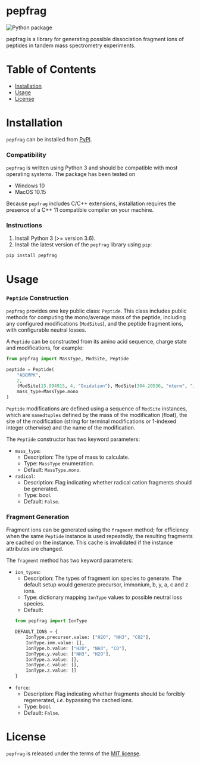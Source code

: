 # pepfrag

![Python package](https://github.com/ikcgroup/pepfrag/workflows/Python%20package/badge.svg)

pepfrag is a library for generating possible dissociation fragment ions of peptides
in tandem mass spectrometry experiments.

# Table of Contents

- [Installation](#installation)
- [Usage](#usage)
- [License](#license)

# Installation

`pepfrag` can be installed from [PyPI](https://pypi.org/project/pepfrag/).

### Compatibility

`pepfrag` is written using Python 3 and should be compatible with most 
operating systems. The package has been tested on
- Windows 10
- MacOS 10.15

Because `pepfrag` includes C/C++ extensions, installation requires the 
presence of a C++ 11 compatible compiler on your machine.

### Instructions

1. Install Python 3 (>= version 3.6).
2. Install the latest version of the `pepfrag` library using `pip`:
```shell script
pip install pepfrag
```

# Usage

### `Peptide` Construction

`pepfrag` provides one key public class: `Peptide`. This class includes public methods
for computing the mono/average mass of the peptide, including any configured modifications
(`ModSite`s), and the peptide fragment ions, with configurable neutral losses.

A `Peptide` can be constructed from its amino acid sequence, charge state and modifications,
for example:
```python
from pepfrag import MassType, ModSite, Peptide

peptide = Peptide(
    "ABCMPK", 
    2, 
    (ModSite(15.994915, 4, "Oxidation"), ModSite(304.20536, "nterm", "iTRAQ8plex")),
    mass_type=MassType.mono
)
```

`Peptide` modifications are defined using a sequence of `ModSite` instances, which
are `namedtuples` defined by the mass of the modification (float), the site of the
modification (string for terminal modifications or 1-indexed integer otherwise) and
the name of the modification.

The `Peptide` constructor has two keyword parameters:
- `mass_type`:
    - Description: The type of mass to calculate.
    - Type: `MassType` enumeration.
    - Default: `MassType.mono`.
- `radical`:
    - Description: Flag indicating whether radical cation fragments should be 
    generated.
    - Type: bool.
    - Default: `False`.
    
### Fragment Generation
    
Fragment ions can be generated using the `fragment` method; for efficiency when the
same `Peptide` instance is used repeatedly, the resulting fragments are cached on the
instance. This cache is invalidated if the instance attributes are changed.

The `fragment` method has two keyword parameters:
- `ion_types`:
    - Description: The types of fragment ion species to generate. The default
    setup would generate precursor, immonium, b, y, a, c and z ions.
    - Type: dictionary mapping `IonType` values to possible neutral loss species.
    - Default: 
    ```python
  from pepfrag import IonType

  DEFAULT_IONS = {
        IonType.precursor.value: ["H2O", "NH3", "CO2"],
        IonType.imm.value: [],
        IonType.b.value: ["H2O", "NH3", "CO"],
        IonType.y.value: ["NH3", "H2O"],
        IonType.a.value: [],
        IonType.c.value: [],
        IonType.z.value: []
  }
    ```
- `force`:
    - Description: Flag indicating whether fragments should be forcibly regenerated,
    *i.e.* bypassing the cached ions.
    - Type: bool.
    - Default: `False`.

# License

`pepfrag` is released under the terms of the [MIT license](https://github.com/ikcgroup/pepfrag/blob/master/LICENSE).